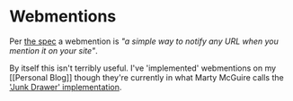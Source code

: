 # Webmentions

Per [the spec][webmention spec] a webmention is _"a simple way to notify any URL when you mention it on your site"_.

By itself this isn't terribly useful. I've 'implemented' webmentions on my [[Personal Blog]] though they're currently in what Marty McGuire calls the ['Junk Drawer' implementation].

[webmention spec]: https://www.w3.org/TR/webmention
['Junk Drawer' implementation]: https://martymcgui.re/2020/07/15/what-we-talk-about-when-were-talking-about-webmentions/